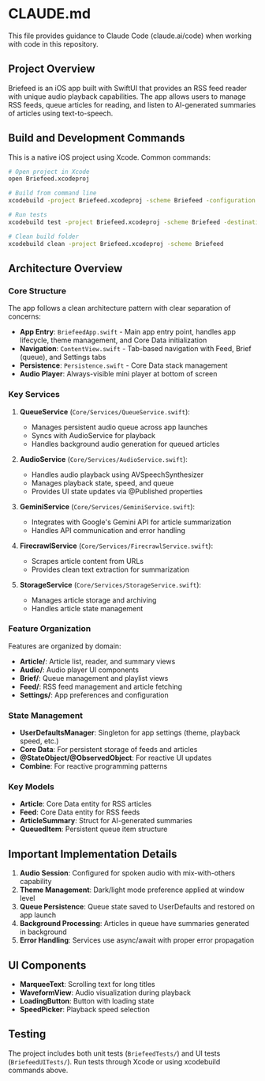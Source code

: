 # CLAUDE.md

This file provides guidance to Claude Code (claude.ai/code) when working with code in this repository.

## Project Overview

Briefeed is an iOS app built with SwiftUI that provides an RSS feed reader with unique audio playback capabilities. The app allows users to manage RSS feeds, queue articles for reading, and listen to AI-generated summaries of articles using text-to-speech.

## Build and Development Commands

This is a native iOS project using Xcode. Common commands:

```bash
# Open project in Xcode
open Briefeed.xcodeproj

# Build from command line
xcodebuild -project Briefeed.xcodeproj -scheme Briefeed -configuration Debug build

# Run tests
xcodebuild test -project Briefeed.xcodeproj -scheme Briefeed -destination 'platform=iOS Simulator,name=iPhone 15'

# Clean build folder
xcodebuild clean -project Briefeed.xcodeproj -scheme Briefeed
```

## Architecture Overview

### Core Structure

The app follows a clean architecture pattern with clear separation of concerns:

- **App Entry**: `BriefeedApp.swift` - Main app entry point, handles app lifecycle, theme management, and Core Data initialization
- **Navigation**: `ContentView.swift` - Tab-based navigation with Feed, Brief (queue), and Settings tabs
- **Persistence**: `Persistence.swift` - Core Data stack management
- **Audio Player**: Always-visible mini player at bottom of screen

### Key Services

1. **QueueService** (`Core/Services/QueueService.swift`): 
   - Manages persistent audio queue across app launches
   - Syncs with AudioService for playback
   - Handles background audio generation for queued articles

2. **AudioService** (`Core/Services/AudioService.swift`):
   - Handles audio playback using AVSpeechSynthesizer
   - Manages playback state, speed, and queue
   - Provides UI state updates via @Published properties

3. **GeminiService** (`Core/Services/GeminiService.swift`):
   - Integrates with Google's Gemini API for article summarization
   - Handles API communication and error handling

4. **FirecrawlService** (`Core/Services/FirecrawlService.swift`):
   - Scrapes article content from URLs
   - Provides clean text extraction for summarization

5. **StorageService** (`Core/Services/StorageService.swift`):
   - Manages article storage and archiving
   - Handles article state management

### Feature Organization

Features are organized by domain:
- **Article/**: Article list, reader, and summary views
- **Audio/**: Audio player UI components
- **Brief/**: Queue management and playlist views
- **Feed/**: RSS feed management and article fetching
- **Settings/**: App preferences and configuration

### State Management

- **UserDefaultsManager**: Singleton for app settings (theme, playback speed, etc.)
- **Core Data**: For persistent storage of feeds and articles
- **@StateObject/@ObservedObject**: For reactive UI updates
- **Combine**: For reactive programming patterns

### Key Models

- **Article**: Core Data entity for RSS articles
- **Feed**: Core Data entity for RSS feeds
- **ArticleSummary**: Struct for AI-generated summaries
- **QueuedItem**: Persistent queue item structure

## Important Implementation Details

1. **Audio Session**: Configured for spoken audio with mix-with-others capability
2. **Theme Management**: Dark/light mode preference applied at window level
3. **Queue Persistence**: Queue state saved to UserDefaults and restored on app launch
4. **Background Processing**: Articles in queue have summaries generated in background
5. **Error Handling**: Services use async/await with proper error propagation

## UI Components

- **MarqueeText**: Scrolling text for long titles
- **WaveformView**: Audio visualization during playback
- **LoadingButton**: Button with loading state
- **SpeedPicker**: Playback speed selection

## Testing

The project includes both unit tests (`BriefeedTests/`) and UI tests (`BriefeedUITests/`). Run tests through Xcode or using xcodebuild commands above.